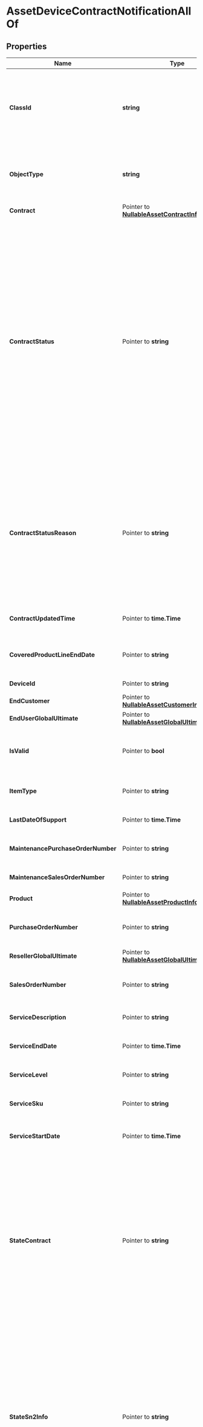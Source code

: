 # AssetDeviceContractNotificationAllOf

## Properties

Name | Type | Description | Notes
------------ | ------------- | ------------- | -------------
**ClassId** | **string** | The fully-qualified name of the instantiated, concrete type. This property is used as a discriminator to identify the type of the payload when marshaling and unmarshaling data. | [default to "asset.DeviceContractNotification"]
**ObjectType** | **string** | The fully-qualified name of the instantiated, concrete type. The value should be the same as the &#39;ClassId&#39; property. | [default to "asset.DeviceContractNotification"]
**Contract** | Pointer to [**NullableAssetContractInformation**](AssetContractInformation.md) |  | [optional] 
**ContractStatus** | Pointer to **string** | Calculated contract status that is derived based on the service line status and contract end date. It is different from serviceLineStatus property. serviceLineStatus gives us ACTIVE, OVERDUE, EXPIRED. These are transformed into Active, Expiring Soon and Not Covered. * &#x60;Unknown&#x60; - The device&#39;s contract status cannot be determined. * &#x60;Not Covered&#x60; - The Cisco device does not have a valid support contract. * &#x60;Active&#x60; - The Cisco device is covered under a active support contract. * &#x60;Expiring Soon&#x60; - The contract for this Cisco device is going to expire in the next 30 days. | [optional] [default to "Unknown"]
**ContractStatusReason** | Pointer to **string** | Reason for contract status. In case of Not Covered, reason is either Terminated or Expired. * &#x60;&#x60; - There is no reason for the specified contract status. * &#x60;Line Item Expired&#x60; - The Cisco device does not have a valid support contract, it has expired. * &#x60;Line Item Terminated&#x60; - The Cisco device does not have a valid support contract, it has been terminated. | [optional] [default to ""]
**ContractUpdatedTime** | Pointer to **time.Time** | Date and time indicating when the contract data is last refreshed. | [optional] 
**CoveredProductLineEndDate** | Pointer to **string** | End date of the covered product line. The coverage end date is fetched from Cisco SN2INFO API. | [optional] 
**DeviceId** | Pointer to **string** | Unique identifier of the Cisco device. | [optional] 
**EndCustomer** | Pointer to [**NullableAssetCustomerInformation**](AssetCustomerInformation.md) |  | [optional] 
**EndUserGlobalUltimate** | Pointer to [**NullableAssetGlobalUltimate**](AssetGlobalUltimate.md) |  | [optional] 
**IsValid** | Pointer to **bool** | Validates if the device is a genuine Cisco device. Validated is done using the Cisco SN2INFO APIs. | [optional] 
**ItemType** | Pointer to **string** | Item type of this specific Cisco device. example \&quot;Chassis\&quot;. | [optional] 
**LastDateOfSupport** | Pointer to **time.Time** | The last date of hardware support for this device. | [optional] 
**MaintenancePurchaseOrderNumber** | Pointer to **string** | Maintenance purchase order number for the Cisco device. | [optional] 
**MaintenanceSalesOrderNumber** | Pointer to **string** | Maintenance sales order number for the Cisco device. | [optional] 
**Product** | Pointer to [**NullableAssetProductInformation**](AssetProductInformation.md) |  | [optional] 
**PurchaseOrderNumber** | Pointer to **string** | Purchase order number for the Cisco device. It is a unique number assigned for every purchase. | [optional] 
**ResellerGlobalUltimate** | Pointer to [**NullableAssetGlobalUltimate**](AssetGlobalUltimate.md) |  | [optional] 
**SalesOrderNumber** | Pointer to **string** | Sales order number for the Cisco device. It is a unique number assigned for every sale. | [optional] 
**ServiceDescription** | Pointer to **string** | The type of service contract that covers the Cisco device. | [optional] 
**ServiceEndDate** | Pointer to **time.Time** | End date for the Cisco service contract that covers this Cisco device. | [optional] 
**ServiceLevel** | Pointer to **string** | The type of service contract that covers the Cisco device. | [optional] 
**ServiceSku** | Pointer to **string** | The SKU of the service contract that covers the Cisco device. | [optional] 
**ServiceStartDate** | Pointer to **time.Time** | Start date for the Cisco service contract that covers this Cisco device. | [optional] 
**StateContract** | Pointer to **string** | Internal property used for triggering and tracking actions for contract information. * &#x60;Update&#x60; - Sn2Info/Contract information needs to be updated. * &#x60;OK&#x60; - Sn2Info/Contract information was fetched succcessfuly and updated. * &#x60;Failed&#x60; - Sn2Info/Contract information was not available  or failed while fetching. * &#x60;Retry&#x60; - Sn2Info/Contract information update failed and will be retried later. | [optional] [default to "Update"]
**StateSn2Info** | Pointer to **string** | Internal property used for triggering and tracking actions for sn2info information. * &#x60;Update&#x60; - Sn2Info/Contract information needs to be updated. * &#x60;OK&#x60; - Sn2Info/Contract information was fetched succcessfuly and updated. * &#x60;Failed&#x60; - Sn2Info/Contract information was not available  or failed while fetching. * &#x60;Retry&#x60; - Sn2Info/Contract information update failed and will be retried later. | [optional] [default to "Update"]
**WarrantyEndDate** | Pointer to **string** | End date for the warranty that covers the Cisco device. | [optional] 
**WarrantyType** | Pointer to **string** | Type of warranty that covers the Cisco device. | [optional] 
**RegisteredDevice** | Pointer to [**AssetDeviceRegistrationRelationship**](AssetDeviceRegistrationRelationship.md) |  | [optional] 

## Methods

### NewAssetDeviceContractNotificationAllOf

`func NewAssetDeviceContractNotificationAllOf(classId string, objectType string, ) *AssetDeviceContractNotificationAllOf`

NewAssetDeviceContractNotificationAllOf instantiates a new AssetDeviceContractNotificationAllOf object
This constructor will assign default values to properties that have it defined,
and makes sure properties required by API are set, but the set of arguments
will change when the set of required properties is changed

### NewAssetDeviceContractNotificationAllOfWithDefaults

`func NewAssetDeviceContractNotificationAllOfWithDefaults() *AssetDeviceContractNotificationAllOf`

NewAssetDeviceContractNotificationAllOfWithDefaults instantiates a new AssetDeviceContractNotificationAllOf object
This constructor will only assign default values to properties that have it defined,
but it doesn't guarantee that properties required by API are set

### GetClassId

`func (o *AssetDeviceContractNotificationAllOf) GetClassId() string`

GetClassId returns the ClassId field if non-nil, zero value otherwise.

### GetClassIdOk

`func (o *AssetDeviceContractNotificationAllOf) GetClassIdOk() (*string, bool)`

GetClassIdOk returns a tuple with the ClassId field if it's non-nil, zero value otherwise
and a boolean to check if the value has been set.

### SetClassId

`func (o *AssetDeviceContractNotificationAllOf) SetClassId(v string)`

SetClassId sets ClassId field to given value.


### GetObjectType

`func (o *AssetDeviceContractNotificationAllOf) GetObjectType() string`

GetObjectType returns the ObjectType field if non-nil, zero value otherwise.

### GetObjectTypeOk

`func (o *AssetDeviceContractNotificationAllOf) GetObjectTypeOk() (*string, bool)`

GetObjectTypeOk returns a tuple with the ObjectType field if it's non-nil, zero value otherwise
and a boolean to check if the value has been set.

### SetObjectType

`func (o *AssetDeviceContractNotificationAllOf) SetObjectType(v string)`

SetObjectType sets ObjectType field to given value.


### GetContract

`func (o *AssetDeviceContractNotificationAllOf) GetContract() AssetContractInformation`

GetContract returns the Contract field if non-nil, zero value otherwise.

### GetContractOk

`func (o *AssetDeviceContractNotificationAllOf) GetContractOk() (*AssetContractInformation, bool)`

GetContractOk returns a tuple with the Contract field if it's non-nil, zero value otherwise
and a boolean to check if the value has been set.

### SetContract

`func (o *AssetDeviceContractNotificationAllOf) SetContract(v AssetContractInformation)`

SetContract sets Contract field to given value.

### HasContract

`func (o *AssetDeviceContractNotificationAllOf) HasContract() bool`

HasContract returns a boolean if a field has been set.

### SetContractNil

`func (o *AssetDeviceContractNotificationAllOf) SetContractNil(b bool)`

 SetContractNil sets the value for Contract to be an explicit nil

### UnsetContract
`func (o *AssetDeviceContractNotificationAllOf) UnsetContract()`

UnsetContract ensures that no value is present for Contract, not even an explicit nil
### GetContractStatus

`func (o *AssetDeviceContractNotificationAllOf) GetContractStatus() string`

GetContractStatus returns the ContractStatus field if non-nil, zero value otherwise.

### GetContractStatusOk

`func (o *AssetDeviceContractNotificationAllOf) GetContractStatusOk() (*string, bool)`

GetContractStatusOk returns a tuple with the ContractStatus field if it's non-nil, zero value otherwise
and a boolean to check if the value has been set.

### SetContractStatus

`func (o *AssetDeviceContractNotificationAllOf) SetContractStatus(v string)`

SetContractStatus sets ContractStatus field to given value.

### HasContractStatus

`func (o *AssetDeviceContractNotificationAllOf) HasContractStatus() bool`

HasContractStatus returns a boolean if a field has been set.

### GetContractStatusReason

`func (o *AssetDeviceContractNotificationAllOf) GetContractStatusReason() string`

GetContractStatusReason returns the ContractStatusReason field if non-nil, zero value otherwise.

### GetContractStatusReasonOk

`func (o *AssetDeviceContractNotificationAllOf) GetContractStatusReasonOk() (*string, bool)`

GetContractStatusReasonOk returns a tuple with the ContractStatusReason field if it's non-nil, zero value otherwise
and a boolean to check if the value has been set.

### SetContractStatusReason

`func (o *AssetDeviceContractNotificationAllOf) SetContractStatusReason(v string)`

SetContractStatusReason sets ContractStatusReason field to given value.

### HasContractStatusReason

`func (o *AssetDeviceContractNotificationAllOf) HasContractStatusReason() bool`

HasContractStatusReason returns a boolean if a field has been set.

### GetContractUpdatedTime

`func (o *AssetDeviceContractNotificationAllOf) GetContractUpdatedTime() time.Time`

GetContractUpdatedTime returns the ContractUpdatedTime field if non-nil, zero value otherwise.

### GetContractUpdatedTimeOk

`func (o *AssetDeviceContractNotificationAllOf) GetContractUpdatedTimeOk() (*time.Time, bool)`

GetContractUpdatedTimeOk returns a tuple with the ContractUpdatedTime field if it's non-nil, zero value otherwise
and a boolean to check if the value has been set.

### SetContractUpdatedTime

`func (o *AssetDeviceContractNotificationAllOf) SetContractUpdatedTime(v time.Time)`

SetContractUpdatedTime sets ContractUpdatedTime field to given value.

### HasContractUpdatedTime

`func (o *AssetDeviceContractNotificationAllOf) HasContractUpdatedTime() bool`

HasContractUpdatedTime returns a boolean if a field has been set.

### GetCoveredProductLineEndDate

`func (o *AssetDeviceContractNotificationAllOf) GetCoveredProductLineEndDate() string`

GetCoveredProductLineEndDate returns the CoveredProductLineEndDate field if non-nil, zero value otherwise.

### GetCoveredProductLineEndDateOk

`func (o *AssetDeviceContractNotificationAllOf) GetCoveredProductLineEndDateOk() (*string, bool)`

GetCoveredProductLineEndDateOk returns a tuple with the CoveredProductLineEndDate field if it's non-nil, zero value otherwise
and a boolean to check if the value has been set.

### SetCoveredProductLineEndDate

`func (o *AssetDeviceContractNotificationAllOf) SetCoveredProductLineEndDate(v string)`

SetCoveredProductLineEndDate sets CoveredProductLineEndDate field to given value.

### HasCoveredProductLineEndDate

`func (o *AssetDeviceContractNotificationAllOf) HasCoveredProductLineEndDate() bool`

HasCoveredProductLineEndDate returns a boolean if a field has been set.

### GetDeviceId

`func (o *AssetDeviceContractNotificationAllOf) GetDeviceId() string`

GetDeviceId returns the DeviceId field if non-nil, zero value otherwise.

### GetDeviceIdOk

`func (o *AssetDeviceContractNotificationAllOf) GetDeviceIdOk() (*string, bool)`

GetDeviceIdOk returns a tuple with the DeviceId field if it's non-nil, zero value otherwise
and a boolean to check if the value has been set.

### SetDeviceId

`func (o *AssetDeviceContractNotificationAllOf) SetDeviceId(v string)`

SetDeviceId sets DeviceId field to given value.

### HasDeviceId

`func (o *AssetDeviceContractNotificationAllOf) HasDeviceId() bool`

HasDeviceId returns a boolean if a field has been set.

### GetEndCustomer

`func (o *AssetDeviceContractNotificationAllOf) GetEndCustomer() AssetCustomerInformation`

GetEndCustomer returns the EndCustomer field if non-nil, zero value otherwise.

### GetEndCustomerOk

`func (o *AssetDeviceContractNotificationAllOf) GetEndCustomerOk() (*AssetCustomerInformation, bool)`

GetEndCustomerOk returns a tuple with the EndCustomer field if it's non-nil, zero value otherwise
and a boolean to check if the value has been set.

### SetEndCustomer

`func (o *AssetDeviceContractNotificationAllOf) SetEndCustomer(v AssetCustomerInformation)`

SetEndCustomer sets EndCustomer field to given value.

### HasEndCustomer

`func (o *AssetDeviceContractNotificationAllOf) HasEndCustomer() bool`

HasEndCustomer returns a boolean if a field has been set.

### SetEndCustomerNil

`func (o *AssetDeviceContractNotificationAllOf) SetEndCustomerNil(b bool)`

 SetEndCustomerNil sets the value for EndCustomer to be an explicit nil

### UnsetEndCustomer
`func (o *AssetDeviceContractNotificationAllOf) UnsetEndCustomer()`

UnsetEndCustomer ensures that no value is present for EndCustomer, not even an explicit nil
### GetEndUserGlobalUltimate

`func (o *AssetDeviceContractNotificationAllOf) GetEndUserGlobalUltimate() AssetGlobalUltimate`

GetEndUserGlobalUltimate returns the EndUserGlobalUltimate field if non-nil, zero value otherwise.

### GetEndUserGlobalUltimateOk

`func (o *AssetDeviceContractNotificationAllOf) GetEndUserGlobalUltimateOk() (*AssetGlobalUltimate, bool)`

GetEndUserGlobalUltimateOk returns a tuple with the EndUserGlobalUltimate field if it's non-nil, zero value otherwise
and a boolean to check if the value has been set.

### SetEndUserGlobalUltimate

`func (o *AssetDeviceContractNotificationAllOf) SetEndUserGlobalUltimate(v AssetGlobalUltimate)`

SetEndUserGlobalUltimate sets EndUserGlobalUltimate field to given value.

### HasEndUserGlobalUltimate

`func (o *AssetDeviceContractNotificationAllOf) HasEndUserGlobalUltimate() bool`

HasEndUserGlobalUltimate returns a boolean if a field has been set.

### SetEndUserGlobalUltimateNil

`func (o *AssetDeviceContractNotificationAllOf) SetEndUserGlobalUltimateNil(b bool)`

 SetEndUserGlobalUltimateNil sets the value for EndUserGlobalUltimate to be an explicit nil

### UnsetEndUserGlobalUltimate
`func (o *AssetDeviceContractNotificationAllOf) UnsetEndUserGlobalUltimate()`

UnsetEndUserGlobalUltimate ensures that no value is present for EndUserGlobalUltimate, not even an explicit nil
### GetIsValid

`func (o *AssetDeviceContractNotificationAllOf) GetIsValid() bool`

GetIsValid returns the IsValid field if non-nil, zero value otherwise.

### GetIsValidOk

`func (o *AssetDeviceContractNotificationAllOf) GetIsValidOk() (*bool, bool)`

GetIsValidOk returns a tuple with the IsValid field if it's non-nil, zero value otherwise
and a boolean to check if the value has been set.

### SetIsValid

`func (o *AssetDeviceContractNotificationAllOf) SetIsValid(v bool)`

SetIsValid sets IsValid field to given value.

### HasIsValid

`func (o *AssetDeviceContractNotificationAllOf) HasIsValid() bool`

HasIsValid returns a boolean if a field has been set.

### GetItemType

`func (o *AssetDeviceContractNotificationAllOf) GetItemType() string`

GetItemType returns the ItemType field if non-nil, zero value otherwise.

### GetItemTypeOk

`func (o *AssetDeviceContractNotificationAllOf) GetItemTypeOk() (*string, bool)`

GetItemTypeOk returns a tuple with the ItemType field if it's non-nil, zero value otherwise
and a boolean to check if the value has been set.

### SetItemType

`func (o *AssetDeviceContractNotificationAllOf) SetItemType(v string)`

SetItemType sets ItemType field to given value.

### HasItemType

`func (o *AssetDeviceContractNotificationAllOf) HasItemType() bool`

HasItemType returns a boolean if a field has been set.

### GetLastDateOfSupport

`func (o *AssetDeviceContractNotificationAllOf) GetLastDateOfSupport() time.Time`

GetLastDateOfSupport returns the LastDateOfSupport field if non-nil, zero value otherwise.

### GetLastDateOfSupportOk

`func (o *AssetDeviceContractNotificationAllOf) GetLastDateOfSupportOk() (*time.Time, bool)`

GetLastDateOfSupportOk returns a tuple with the LastDateOfSupport field if it's non-nil, zero value otherwise
and a boolean to check if the value has been set.

### SetLastDateOfSupport

`func (o *AssetDeviceContractNotificationAllOf) SetLastDateOfSupport(v time.Time)`

SetLastDateOfSupport sets LastDateOfSupport field to given value.

### HasLastDateOfSupport

`func (o *AssetDeviceContractNotificationAllOf) HasLastDateOfSupport() bool`

HasLastDateOfSupport returns a boolean if a field has been set.

### GetMaintenancePurchaseOrderNumber

`func (o *AssetDeviceContractNotificationAllOf) GetMaintenancePurchaseOrderNumber() string`

GetMaintenancePurchaseOrderNumber returns the MaintenancePurchaseOrderNumber field if non-nil, zero value otherwise.

### GetMaintenancePurchaseOrderNumberOk

`func (o *AssetDeviceContractNotificationAllOf) GetMaintenancePurchaseOrderNumberOk() (*string, bool)`

GetMaintenancePurchaseOrderNumberOk returns a tuple with the MaintenancePurchaseOrderNumber field if it's non-nil, zero value otherwise
and a boolean to check if the value has been set.

### SetMaintenancePurchaseOrderNumber

`func (o *AssetDeviceContractNotificationAllOf) SetMaintenancePurchaseOrderNumber(v string)`

SetMaintenancePurchaseOrderNumber sets MaintenancePurchaseOrderNumber field to given value.

### HasMaintenancePurchaseOrderNumber

`func (o *AssetDeviceContractNotificationAllOf) HasMaintenancePurchaseOrderNumber() bool`

HasMaintenancePurchaseOrderNumber returns a boolean if a field has been set.

### GetMaintenanceSalesOrderNumber

`func (o *AssetDeviceContractNotificationAllOf) GetMaintenanceSalesOrderNumber() string`

GetMaintenanceSalesOrderNumber returns the MaintenanceSalesOrderNumber field if non-nil, zero value otherwise.

### GetMaintenanceSalesOrderNumberOk

`func (o *AssetDeviceContractNotificationAllOf) GetMaintenanceSalesOrderNumberOk() (*string, bool)`

GetMaintenanceSalesOrderNumberOk returns a tuple with the MaintenanceSalesOrderNumber field if it's non-nil, zero value otherwise
and a boolean to check if the value has been set.

### SetMaintenanceSalesOrderNumber

`func (o *AssetDeviceContractNotificationAllOf) SetMaintenanceSalesOrderNumber(v string)`

SetMaintenanceSalesOrderNumber sets MaintenanceSalesOrderNumber field to given value.

### HasMaintenanceSalesOrderNumber

`func (o *AssetDeviceContractNotificationAllOf) HasMaintenanceSalesOrderNumber() bool`

HasMaintenanceSalesOrderNumber returns a boolean if a field has been set.

### GetProduct

`func (o *AssetDeviceContractNotificationAllOf) GetProduct() AssetProductInformation`

GetProduct returns the Product field if non-nil, zero value otherwise.

### GetProductOk

`func (o *AssetDeviceContractNotificationAllOf) GetProductOk() (*AssetProductInformation, bool)`

GetProductOk returns a tuple with the Product field if it's non-nil, zero value otherwise
and a boolean to check if the value has been set.

### SetProduct

`func (o *AssetDeviceContractNotificationAllOf) SetProduct(v AssetProductInformation)`

SetProduct sets Product field to given value.

### HasProduct

`func (o *AssetDeviceContractNotificationAllOf) HasProduct() bool`

HasProduct returns a boolean if a field has been set.

### SetProductNil

`func (o *AssetDeviceContractNotificationAllOf) SetProductNil(b bool)`

 SetProductNil sets the value for Product to be an explicit nil

### UnsetProduct
`func (o *AssetDeviceContractNotificationAllOf) UnsetProduct()`

UnsetProduct ensures that no value is present for Product, not even an explicit nil
### GetPurchaseOrderNumber

`func (o *AssetDeviceContractNotificationAllOf) GetPurchaseOrderNumber() string`

GetPurchaseOrderNumber returns the PurchaseOrderNumber field if non-nil, zero value otherwise.

### GetPurchaseOrderNumberOk

`func (o *AssetDeviceContractNotificationAllOf) GetPurchaseOrderNumberOk() (*string, bool)`

GetPurchaseOrderNumberOk returns a tuple with the PurchaseOrderNumber field if it's non-nil, zero value otherwise
and a boolean to check if the value has been set.

### SetPurchaseOrderNumber

`func (o *AssetDeviceContractNotificationAllOf) SetPurchaseOrderNumber(v string)`

SetPurchaseOrderNumber sets PurchaseOrderNumber field to given value.

### HasPurchaseOrderNumber

`func (o *AssetDeviceContractNotificationAllOf) HasPurchaseOrderNumber() bool`

HasPurchaseOrderNumber returns a boolean if a field has been set.

### GetResellerGlobalUltimate

`func (o *AssetDeviceContractNotificationAllOf) GetResellerGlobalUltimate() AssetGlobalUltimate`

GetResellerGlobalUltimate returns the ResellerGlobalUltimate field if non-nil, zero value otherwise.

### GetResellerGlobalUltimateOk

`func (o *AssetDeviceContractNotificationAllOf) GetResellerGlobalUltimateOk() (*AssetGlobalUltimate, bool)`

GetResellerGlobalUltimateOk returns a tuple with the ResellerGlobalUltimate field if it's non-nil, zero value otherwise
and a boolean to check if the value has been set.

### SetResellerGlobalUltimate

`func (o *AssetDeviceContractNotificationAllOf) SetResellerGlobalUltimate(v AssetGlobalUltimate)`

SetResellerGlobalUltimate sets ResellerGlobalUltimate field to given value.

### HasResellerGlobalUltimate

`func (o *AssetDeviceContractNotificationAllOf) HasResellerGlobalUltimate() bool`

HasResellerGlobalUltimate returns a boolean if a field has been set.

### SetResellerGlobalUltimateNil

`func (o *AssetDeviceContractNotificationAllOf) SetResellerGlobalUltimateNil(b bool)`

 SetResellerGlobalUltimateNil sets the value for ResellerGlobalUltimate to be an explicit nil

### UnsetResellerGlobalUltimate
`func (o *AssetDeviceContractNotificationAllOf) UnsetResellerGlobalUltimate()`

UnsetResellerGlobalUltimate ensures that no value is present for ResellerGlobalUltimate, not even an explicit nil
### GetSalesOrderNumber

`func (o *AssetDeviceContractNotificationAllOf) GetSalesOrderNumber() string`

GetSalesOrderNumber returns the SalesOrderNumber field if non-nil, zero value otherwise.

### GetSalesOrderNumberOk

`func (o *AssetDeviceContractNotificationAllOf) GetSalesOrderNumberOk() (*string, bool)`

GetSalesOrderNumberOk returns a tuple with the SalesOrderNumber field if it's non-nil, zero value otherwise
and a boolean to check if the value has been set.

### SetSalesOrderNumber

`func (o *AssetDeviceContractNotificationAllOf) SetSalesOrderNumber(v string)`

SetSalesOrderNumber sets SalesOrderNumber field to given value.

### HasSalesOrderNumber

`func (o *AssetDeviceContractNotificationAllOf) HasSalesOrderNumber() bool`

HasSalesOrderNumber returns a boolean if a field has been set.

### GetServiceDescription

`func (o *AssetDeviceContractNotificationAllOf) GetServiceDescription() string`

GetServiceDescription returns the ServiceDescription field if non-nil, zero value otherwise.

### GetServiceDescriptionOk

`func (o *AssetDeviceContractNotificationAllOf) GetServiceDescriptionOk() (*string, bool)`

GetServiceDescriptionOk returns a tuple with the ServiceDescription field if it's non-nil, zero value otherwise
and a boolean to check if the value has been set.

### SetServiceDescription

`func (o *AssetDeviceContractNotificationAllOf) SetServiceDescription(v string)`

SetServiceDescription sets ServiceDescription field to given value.

### HasServiceDescription

`func (o *AssetDeviceContractNotificationAllOf) HasServiceDescription() bool`

HasServiceDescription returns a boolean if a field has been set.

### GetServiceEndDate

`func (o *AssetDeviceContractNotificationAllOf) GetServiceEndDate() time.Time`

GetServiceEndDate returns the ServiceEndDate field if non-nil, zero value otherwise.

### GetServiceEndDateOk

`func (o *AssetDeviceContractNotificationAllOf) GetServiceEndDateOk() (*time.Time, bool)`

GetServiceEndDateOk returns a tuple with the ServiceEndDate field if it's non-nil, zero value otherwise
and a boolean to check if the value has been set.

### SetServiceEndDate

`func (o *AssetDeviceContractNotificationAllOf) SetServiceEndDate(v time.Time)`

SetServiceEndDate sets ServiceEndDate field to given value.

### HasServiceEndDate

`func (o *AssetDeviceContractNotificationAllOf) HasServiceEndDate() bool`

HasServiceEndDate returns a boolean if a field has been set.

### GetServiceLevel

`func (o *AssetDeviceContractNotificationAllOf) GetServiceLevel() string`

GetServiceLevel returns the ServiceLevel field if non-nil, zero value otherwise.

### GetServiceLevelOk

`func (o *AssetDeviceContractNotificationAllOf) GetServiceLevelOk() (*string, bool)`

GetServiceLevelOk returns a tuple with the ServiceLevel field if it's non-nil, zero value otherwise
and a boolean to check if the value has been set.

### SetServiceLevel

`func (o *AssetDeviceContractNotificationAllOf) SetServiceLevel(v string)`

SetServiceLevel sets ServiceLevel field to given value.

### HasServiceLevel

`func (o *AssetDeviceContractNotificationAllOf) HasServiceLevel() bool`

HasServiceLevel returns a boolean if a field has been set.

### GetServiceSku

`func (o *AssetDeviceContractNotificationAllOf) GetServiceSku() string`

GetServiceSku returns the ServiceSku field if non-nil, zero value otherwise.

### GetServiceSkuOk

`func (o *AssetDeviceContractNotificationAllOf) GetServiceSkuOk() (*string, bool)`

GetServiceSkuOk returns a tuple with the ServiceSku field if it's non-nil, zero value otherwise
and a boolean to check if the value has been set.

### SetServiceSku

`func (o *AssetDeviceContractNotificationAllOf) SetServiceSku(v string)`

SetServiceSku sets ServiceSku field to given value.

### HasServiceSku

`func (o *AssetDeviceContractNotificationAllOf) HasServiceSku() bool`

HasServiceSku returns a boolean if a field has been set.

### GetServiceStartDate

`func (o *AssetDeviceContractNotificationAllOf) GetServiceStartDate() time.Time`

GetServiceStartDate returns the ServiceStartDate field if non-nil, zero value otherwise.

### GetServiceStartDateOk

`func (o *AssetDeviceContractNotificationAllOf) GetServiceStartDateOk() (*time.Time, bool)`

GetServiceStartDateOk returns a tuple with the ServiceStartDate field if it's non-nil, zero value otherwise
and a boolean to check if the value has been set.

### SetServiceStartDate

`func (o *AssetDeviceContractNotificationAllOf) SetServiceStartDate(v time.Time)`

SetServiceStartDate sets ServiceStartDate field to given value.

### HasServiceStartDate

`func (o *AssetDeviceContractNotificationAllOf) HasServiceStartDate() bool`

HasServiceStartDate returns a boolean if a field has been set.

### GetStateContract

`func (o *AssetDeviceContractNotificationAllOf) GetStateContract() string`

GetStateContract returns the StateContract field if non-nil, zero value otherwise.

### GetStateContractOk

`func (o *AssetDeviceContractNotificationAllOf) GetStateContractOk() (*string, bool)`

GetStateContractOk returns a tuple with the StateContract field if it's non-nil, zero value otherwise
and a boolean to check if the value has been set.

### SetStateContract

`func (o *AssetDeviceContractNotificationAllOf) SetStateContract(v string)`

SetStateContract sets StateContract field to given value.

### HasStateContract

`func (o *AssetDeviceContractNotificationAllOf) HasStateContract() bool`

HasStateContract returns a boolean if a field has been set.

### GetStateSn2Info

`func (o *AssetDeviceContractNotificationAllOf) GetStateSn2Info() string`

GetStateSn2Info returns the StateSn2Info field if non-nil, zero value otherwise.

### GetStateSn2InfoOk

`func (o *AssetDeviceContractNotificationAllOf) GetStateSn2InfoOk() (*string, bool)`

GetStateSn2InfoOk returns a tuple with the StateSn2Info field if it's non-nil, zero value otherwise
and a boolean to check if the value has been set.

### SetStateSn2Info

`func (o *AssetDeviceContractNotificationAllOf) SetStateSn2Info(v string)`

SetStateSn2Info sets StateSn2Info field to given value.

### HasStateSn2Info

`func (o *AssetDeviceContractNotificationAllOf) HasStateSn2Info() bool`

HasStateSn2Info returns a boolean if a field has been set.

### GetWarrantyEndDate

`func (o *AssetDeviceContractNotificationAllOf) GetWarrantyEndDate() string`

GetWarrantyEndDate returns the WarrantyEndDate field if non-nil, zero value otherwise.

### GetWarrantyEndDateOk

`func (o *AssetDeviceContractNotificationAllOf) GetWarrantyEndDateOk() (*string, bool)`

GetWarrantyEndDateOk returns a tuple with the WarrantyEndDate field if it's non-nil, zero value otherwise
and a boolean to check if the value has been set.

### SetWarrantyEndDate

`func (o *AssetDeviceContractNotificationAllOf) SetWarrantyEndDate(v string)`

SetWarrantyEndDate sets WarrantyEndDate field to given value.

### HasWarrantyEndDate

`func (o *AssetDeviceContractNotificationAllOf) HasWarrantyEndDate() bool`

HasWarrantyEndDate returns a boolean if a field has been set.

### GetWarrantyType

`func (o *AssetDeviceContractNotificationAllOf) GetWarrantyType() string`

GetWarrantyType returns the WarrantyType field if non-nil, zero value otherwise.

### GetWarrantyTypeOk

`func (o *AssetDeviceContractNotificationAllOf) GetWarrantyTypeOk() (*string, bool)`

GetWarrantyTypeOk returns a tuple with the WarrantyType field if it's non-nil, zero value otherwise
and a boolean to check if the value has been set.

### SetWarrantyType

`func (o *AssetDeviceContractNotificationAllOf) SetWarrantyType(v string)`

SetWarrantyType sets WarrantyType field to given value.

### HasWarrantyType

`func (o *AssetDeviceContractNotificationAllOf) HasWarrantyType() bool`

HasWarrantyType returns a boolean if a field has been set.

### GetRegisteredDevice

`func (o *AssetDeviceContractNotificationAllOf) GetRegisteredDevice() AssetDeviceRegistrationRelationship`

GetRegisteredDevice returns the RegisteredDevice field if non-nil, zero value otherwise.

### GetRegisteredDeviceOk

`func (o *AssetDeviceContractNotificationAllOf) GetRegisteredDeviceOk() (*AssetDeviceRegistrationRelationship, bool)`

GetRegisteredDeviceOk returns a tuple with the RegisteredDevice field if it's non-nil, zero value otherwise
and a boolean to check if the value has been set.

### SetRegisteredDevice

`func (o *AssetDeviceContractNotificationAllOf) SetRegisteredDevice(v AssetDeviceRegistrationRelationship)`

SetRegisteredDevice sets RegisteredDevice field to given value.

### HasRegisteredDevice

`func (o *AssetDeviceContractNotificationAllOf) HasRegisteredDevice() bool`

HasRegisteredDevice returns a boolean if a field has been set.


[[Back to Model list]](../README.md#documentation-for-models) [[Back to API list]](../README.md#documentation-for-api-endpoints) [[Back to README]](../README.md)


